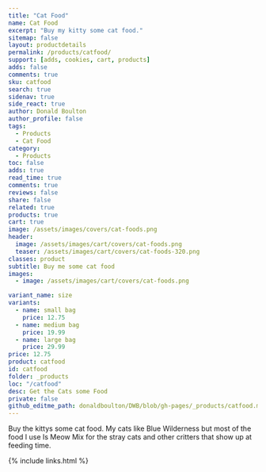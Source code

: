 ```yaml
---
title: "Cat Food"
name: Cat Food
excerpt: "Buy my kitty some cat food."
sitemap: false
layout: productdetails
permalink: /products/catfood/
support: [adds, cookies, cart, products]
adds: false
comments: true
sku: catfood
search: true
sidenav: true
side_react: true
author: Donald Boulton
author_profile: false
tags:
  - Products
  - Cat Food
category:
  - Products
toc: false
adds: true
read_time: true
comments: true
reviews: false
share: false
related: true
products: true
cart: true
image: /assets/images/covers/cat-foods.png
header:
  image: /assets/images/cart/covers/cat-foods.png
  teaser: /assets/images/cart/covers/cat-foods-320.png
classes: product
subtitle: Buy me some cat food
images:
  - image: /assets/images/cart/covers/cat-foods.png

variant_name: size
variants:
  - name: small bag
    price: 12.75
  - name: medium bag
    price: 19.99
  - name: large bag
    price: 29.99
price: 12.75
product: catfood
id: catfood
folder: _products
loc: "/catfood"
desc: Get the Cats some Food
private: false
github_editme_path: donaldboulton/DWB/blob/gh-pages/_products/catfood.md
---
```


Buy the kittys some cat food. My cats like Blue Wilderness but most of the food I use Is Meow Mix for the stray cats and other critters that show up at feeding time.

{% include links.html %}
